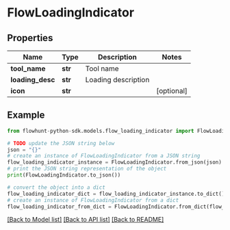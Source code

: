 # FlowLoadingIndicator


## Properties

Name | Type | Description | Notes
------------ | ------------- | ------------- | -------------
**tool_name** | **str** | Tool name | 
**loading_desc** | **str** | Loading description | 
**icon** | **str** |  | [optional] 

## Example

```python
from flowhunt-python-sdk.models.flow_loading_indicator import FlowLoadingIndicator

# TODO update the JSON string below
json = "{}"
# create an instance of FlowLoadingIndicator from a JSON string
flow_loading_indicator_instance = FlowLoadingIndicator.from_json(json)
# print the JSON string representation of the object
print(FlowLoadingIndicator.to_json())

# convert the object into a dict
flow_loading_indicator_dict = flow_loading_indicator_instance.to_dict()
# create an instance of FlowLoadingIndicator from a dict
flow_loading_indicator_from_dict = FlowLoadingIndicator.from_dict(flow_loading_indicator_dict)
```
[[Back to Model list]](../README.md#documentation-for-models) [[Back to API list]](../README.md#documentation-for-api-endpoints) [[Back to README]](../README.md)



